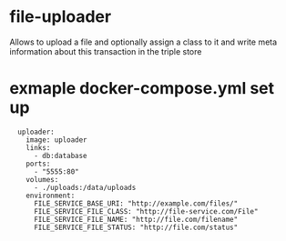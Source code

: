 # file-uploader
Allows to upload a file and optionally assign a class to it and write meta information about this transaction in the triple store

# exmaple docker-compose.yml set up
```
  uploader:
    image: uploader
    links:
      - db:database
    ports:
      - "5555:80"
    volumes:
      - ./uploads:/data/uploads
    environment:
      FILE_SERVICE_BASE_URI: "http://example.com/files/"
      FILE_SERVICE_FILE_CLASS: "http://file-service.com/File"
      FILE_SERVICE_FILE_NAME: "http://file.com/filename"
      FILE_SERVICE_FILE_STATUS: "http://file.com/status"
```
